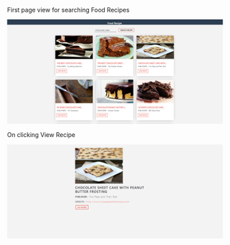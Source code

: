 First page view for searching Food Recipes
<p align="center">
  <img src="https://github.com/4bhishekKasam/React-FoodRecipe/blob/master/food.PNG"  width="800"/>
 </p>

On clicking View Recipe

<p align="center">
  <img src="https://github.com/4bhishekKasam/React-FoodRecipe/blob/master/food2.PNG"  width="800"/>
 </p>


